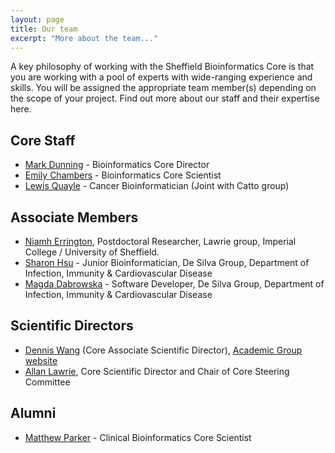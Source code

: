 ```yaml
---
layout: page
title: Our team
excerpt: "More about the team..."
---
```


A key philosophy of working with the Sheffield Bioinformatics Core is that you are working with a pool of experts with wide-ranging experience and skills. You will be assigned the appropriate team member(s) depending on the scope of your project. Find out more about our staff and their expertise here.

## Core Staff

- [Mark Dunning](http://sbc.shef.ac.uk/team/mark/index.html) - Bioinformatics Core Director
- [Emily Chambers](http://sbc.shef.ac.uk/team/emily/) - Bioinformatics Core Scientist
- [Lewis Quayle](http://sbc.shef.ac.uk/team/lewis/) - Cancer Bioinformatician (Joint with Catto group)

## Associate Members

- [Niamh Errington](), Postdoctoral Researcher, Lawrie group, Imperial College / University of Sheffield.
- [Sharon Hsu](http://sbc.shef.ac.uk/team/sharon) - Junior Bioinformatician, De Silva Group, Department of Infection, Immunity & Cardiovascular Disease
- [Magda Dabrowska](http://sbc.shef.ac.uk/team/magda) - Software Developer, De Silva Group, Department of Infection, Immunity & Cardiovascular Disease

## Scientific Directors

- [Dennis Wang](http://sbc.shef.ac.uk/team/dennis/) (Core Associate Scientific Director), [Academic Group website](https://www.trans-bioinformatics.com/)
- [Allan Lawrie](https://www.sheffield.ac.uk/medicine/people/iicd/allan-lawrie), Core Scientific Director and Chair of Core Steering Committee

## Alumni

- [Matthew Parker](http://sbc.shef.ac.uk/team/matt) - Clinical Bioinformatics Core Scientist
